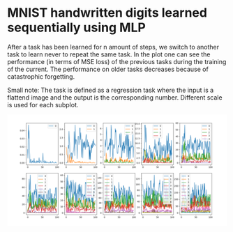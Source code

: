 # MNIST handwritten digits learned sequentially using MLP

After a task has been learned for n amount of steps, we switch to another task to learn never to repeat the same task.
In the plot one can see the performance (in terms of MSE loss) of the previous tasks during the training of the current.
The performance on older tasks decreases because of catastrophic forgetting.

Small note:
The task is defined as a regression task where the input is a flattend image and the output is the corresponding number.
Different scale is used for each subplot.

<img src="https://github.com/MOVzeroOne/CatastrophicForgettingMLP/blob/master/plot.PNG"> 
